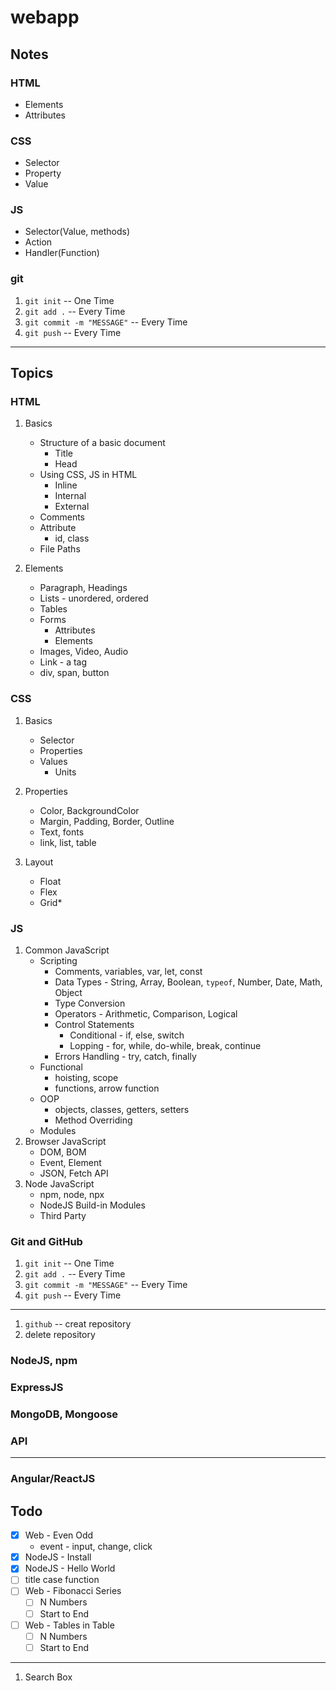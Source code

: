 # webapp

## Notes

### HTML

- Elements
- Attributes

### CSS

- Selector
- Property
- Value

### JS

- Selector(Value, methods)
- Action
- Handler(Function)

### git

1. `git init` -- One Time
2. `git add .` -- Every Time
3. `git commit -m "MESSAGE"` -- Every Time
4. `git push` -- Every Time

---

## Topics

### HTML

1. Basics

   - Structure of a basic document
     - Title
     - Head
   - Using CSS, JS in HTML
     - Inline
     - Internal
     - External
   - Comments
   - Attribute
     - id, class
   - File Paths

2. Elements
   - Paragraph, Headings
   - Lists - unordered, ordered
   - Tables
   - Forms
     - Attributes
     - Elements
   - Images, Video, Audio
   - Link - a tag
   - div, span, button

### CSS

1. Basics
   - Selector
   - Properties
   - Values
     - Units
2. Properties

   - Color, BackgroundColor
   - Margin, Padding, Border, Outline
   - Text, fonts
   - link, list, table

3. Layout
   - Float
   - Flex
   - Grid\*

### JS

1. Common JavaScript
   - Scripting
     - Comments, variables, var, let, const
     - Data Types - String, Array, Boolean, `typeof`, Number, Date, Math, Object
     - Type Conversion
     - Operators - Arithmetic, Comparison, Logical
     - Control Statements
       - Conditional - if, else, switch
       - Lopping - for, while, do-while, break, continue
     - Errors Handling - try, catch, finally
   - Functional
     - hoisting, scope
     - functions, arrow function
   - OOP
     - objects, classes, getters, setters
     - Method Overriding
   - Modules
2. Browser JavaScript
   - DOM, BOM
   - Event, Element
   - JSON, Fetch API
3. Node JavaScript
   - npm, node, npx
   - NodeJS Build-in Modules
   - Third Party

### Git and GitHub

1. `git init` -- One Time
2. `git add .` -- Every Time
3. `git commit -m "MESSAGE"` -- Every Time
4. `git push` -- Every Time

---

1. `github` -- creat repository
2. delete repository

### NodeJS, npm

### ExpressJS

### MongoDB, Mongoose

### API

---

### Angular/ReactJS

## Todo

- [x] Web - Even Odd
  - event - input, change, click
- [x] NodeJS - Install
- [x] NodeJS - Hello World
- [ ] title case function
- [ ] Web - Fibonacci Series
  - [ ] N Numbers
  - [ ] Start to End
- [ ] Web - Tables in Table
  - [ ] N Numbers
  - [ ] Start to End

---

1. Search Box
